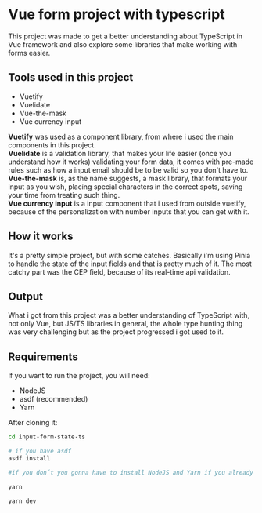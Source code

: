 # Vue form project with typescript

This project was made to get a better understanding about TypeScript in Vue framework and also explore some libraries that make working with forms easier.

## Tools used in this project

* Vuetify
* Vuelidate
* Vue-the-mask
* Vue currency input

<b>Vuetify</b> was used as a component library, from where i used the main components in this project.<br>
<b>Vuelidate</b> is a validation library, that makes your life easier (once you understand how it works) validating your form data, it comes with pre-made rules such as how a input email should be to be valid so you don't have to.<Br>
<b>Vue-the-mask</b> is, as the name suggests, a mask library, that formats your input as you wish, placing special characters in the correct spots, saving your time from treating such thing.<br>
<b>Vue currency input</b> is a input component that i used from outside vuetify, because of the personalization with number inputs that you can get with it.

## How it works

It's a pretty simple project, but with some catches. Basically i'm using Pinia to handle the state of the input fields and that is pretty much of it. The most catchy part was the CEP field, because of its real-time api validation.

## Output

What i got from this project was a better understanding of TypeScript with, not only Vue, but JS/TS libraries in general, the whole type hunting thing was very challenging but as the project progressed i got used to it.

## Requirements

If you want to run the project, you will need:

* NodeJS
* asdf (recommended)
* Yarn

After cloning it:

```bash
cd input-form-state-ts
```

```bash
# if you have asdf
asdf install

#if you don´t you gonna have to install NodeJS and Yarn if you already don't have 
```

```bash
yarn
```

```bash
yarn dev
```